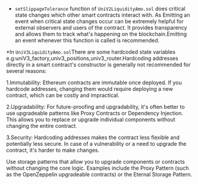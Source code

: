 * `setSlippageTolerance` function of `UniV2LiquidityAmo.sol` does critical state changes which other smart contracts interact with.
As Emitting an event when critical state changes occur can be extremely helpful for external observers and users of the contract. 
It provides transparency and allows them to track what's happening on the blockchain.Emitting an event whenever this function is called is recommended.

*In `UniV3LiquidityAmo.sol`There are some hardcoded state variables e.g:uniV3_factory,univ3_positions,univ3_router.Hardcoding addresses directly in a smart contract's constructor 
 is generally not recommended for several reasons:

1.Immutability: Ethereum contracts are immutable once deployed. 
If you hardcode addresses, changing them would require deploying a new contract, which can be costly and impractical.

2.Upgradability: For future-proofing and upgradability, it's often better to use upgradeable patterns like Proxy Contracts or Dependency Injection.
This allows you to replace or upgrade individual components without changing the entire contract.

3.Security: Hardcoding addresses makes the contract less flexible and potentially less secure.
 In case of a vulnerability or a need to upgrade the contract, it's harder to make changes.

Use storage patterns that allow you to upgrade components or contracts without changing the core logic. 
Examples include the Proxy Pattern (such as the OpenZeppelin upgradeable contracts) or the Eternal Storage Pattern.
